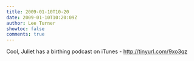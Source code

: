 ```yaml
---
title: 2009-01-10T10-20
date: 2009-01-10T10:20:09Z
author: Lee Turner
showtoc: false
comments: true
---
```


Cool, Juliet has a birthing podcast on iTunes - http://tinyurl.com/9xo3qz

